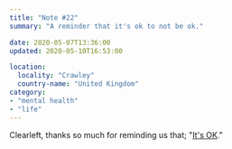 ```yaml
---
title: "Note #22"
summary: "A reminder that it's ok to not be ok."

date: 2020-05-07T13:36:00
updated: 2020-05-10T16:53:00

location:
  locality: "Crawley"
  country-name: "United Kingdom"
category:
- "mental health"
- "life"
---
```


Clearleft, thanks so much for reminding us that; "[It's OK][1]."

[1]: https://its-ok.clearleft.com/
